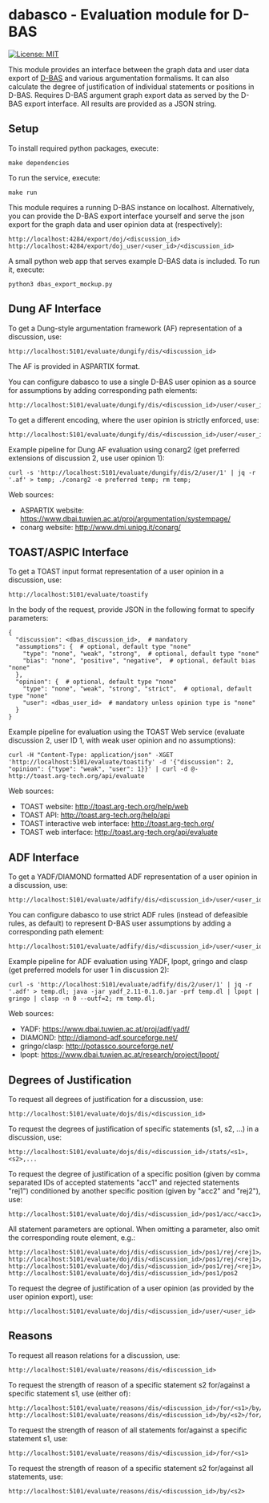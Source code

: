 # dabasco - Evaluation module for D-BAS

[![License: MIT](https://img.shields.io/badge/License-MIT-yellow.svg)](https://opensource.org/licenses/MIT)

This module provides an interface between the graph data and user data export of [D-BAS](https://github.com/hhucn/dbas) and various argumentation formalisms. It can also calculate the degree of justification of individual statements or positions in D-BAS. Requires D-BAS argument graph export data as served by the D-BAS export interface. All results are provided as a JSON string.

## Setup

To install required python packages, execute:

    make dependencies
    
To run the service, execute:

    make run
    
This module requires a running D-BAS instance on localhost.
Alternatively, you can provide the D-BAS export interface yourself and serve the json export for the graph data and user opinion data at (respectively):

    http://localhost:4284/export/doj/<discussion_id>
    http://localhost:4284/export/doj_user/<user_id>/<discussion_id>
    
A small python web app that serves example D-BAS data is included. To run it, execute:

    python3 dbas_export_mockup.py
    
## Dung AF Interface

To get a Dung-style argumentation framework (AF) representation of a discussion, use:

    http://localhost:5101/evaluate/dungify/dis/<discussion_id>    

The AF is provided in ASPARTIX format.

You can configure dabasco to use a single D-BAS user opinion as a source for assumptions by adding corresponding path elements:

    http://localhost:5101/evaluate/dungify/dis/<discussion_id>/user/<user_id> 

To get a different encoding, where the user opinion is strictly enforced, use:

    http://localhost:5101/evaluate/dungify/dis/<discussion_id>/user/<user_id>/assumptions_strict

Example pipeline for Dung AF evaluation using conarg2 (get preferred extensions of discussion 2, use user opinion 1):

    curl -s 'http://localhost:5101/evaluate/dungify/dis/2/user/1' | jq -r '.af' > temp; ./conarg2 -e preferred temp; rm temp;
    
Web sources:

- ASPARTIX website: https://www.dbai.tuwien.ac.at/proj/argumentation/systempage/
- conarg website: http://www.dmi.unipg.it/conarg/

## TOAST/ASPIC Interface

To get a TOAST input format representation of a user opinion in a discussion, use:

    http://localhost:5101/evaluate/toastify

In the body of the request, provide JSON in the following format to specify parameters:

    {
      "discussion": <dbas_discussion_id>,  # mandatory
      "assumptions": {  # optional, default type "none"
        "type": "none", "weak", "strong",  # optional, default type "none"
        "bias": "none", "positive", "negative",  # optional, default bias "none"
      },
      "opinion": {  # optional, default type "none"
        "type": "none", "weak", "strong", "strict",  # optional, default type "none"
        "user": <dbas_user_id>  # mandatory unless opinion type is "none"
      }
    }    

Example pipeline for evaluation using the TOAST Web service (evaluate discussion 2, user ID 1, with weak user opinion and no assumptions):

    curl -H "Content-Type: application/json" -XGET 'http://localhost:5101/evaluate/toastify' -d '{"discussion": 2, "opinion": {"type": "weak", "user": 1}}' | curl -d @- http://toast.arg-tech.org/api/evaluate
    
Web sources:

- TOAST website: http://toast.arg-tech.org/help/web
- TOAST API: http://toast.arg-tech.org/help/api
- TOAST interactive web interface: http://toast.arg-tech.org/
- TOAST web interface: http://toast.arg-tech.org/api/evaluate

## ADF Interface

To get a YADF/DIAMOND formatted ADF representation of a user opinion in a discussion, use:
 
    http://localhost:5101/evaluate/adfify/dis/<discussion_id>/user/<user_id>
    
You can configure dabasco to use strict ADF rules (instead of defeasible rules, as default) to represent D-BAS user assumptions by adding a corresponding path element:

    http://localhost:5101/evaluate/adfify/dis/<discussion_id>/user/<user_id>/assumptions_strict 
         
Example pipeline for ADF evaluation using YADF, lpopt, gringo and clasp (get preferred models for user 1 in discussion 2):

    curl -s 'http://localhost:5101/evaluate/adfify/dis/2/user/1' | jq -r '.adf' > temp.dl; java -jar yadf_2.11-0.1.0.jar -prf temp.dl | lpopt | gringo | clasp -n 0 --outf=2; rm temp.dl;   
     
Web sources:

- YADF: https://www.dbai.tuwien.ac.at/proj/adf/yadf/
- DIAMOND: http://diamond-adf.sourceforge.net/
- gringo/clasp: http://potassco.sourceforge.net/
- lpopt: https://www.dbai.tuwien.ac.at/research/project/lpopt/

## Degrees of Justification

To request all degrees of justification for a discussion, use:

    http://localhost:5101/evaluate/dojs/dis/<discussion_id>
    
To request the degrees of justification of specific statements (s1, s2, ...) in a discussion, use:

    http://localhost:5101/evaluate/dojs/dis/<discussion_id>/stats/<s1>,<s2>,...

To request the degree of justification of a specific position (given by comma separated IDs of accepted statements "acc1" and rejected statements "rej1") conditioned by another specific position (given by "acc2" and "rej2"), use:

    http://localhost:5101/evaluate/doj/dis/<discussion_id>/pos1/acc/<acc1>/rej/<rej1>/pos2/acc/<acc2>/rej/<rej2>
    
All statement parameters are optional. When omitting a parameter, also omit the corresponding route element, e.g.:

    http://localhost:5101/evaluate/doj/dis/<discussion_id>/pos1/rej/<rej1>/pos2/acc/<acc2>/rej/<rej2>
    http://localhost:5101/evaluate/doj/dis/<discussion_id>/pos1/rej/<rej1>/pos2/acc/<acc2>
    http://localhost:5101/evaluate/doj/dis/<discussion_id>/pos1/rej/<rej1>/pos2
    http://localhost:5101/evaluate/doj/dis/<discussion_id>/pos1/pos2

To request the degree of justification of a user opinion (as provided by the user opinion export), use:

    http://localhost:5101/evaluate/doj/dis/<discussion_id>/user/<user_id>

## Reasons

To request all reason relations for a discussion, use:

    http://localhost:5101/evaluate/reasons/dis/<discussion_id>

To request the strength of reason of a specific statement s2 for/against a specific statement s1, use (either of):

    http://localhost:5101/evaluate/reasons/dis/<discussion_id>/for/<s1>/by/<s2>
    http://localhost:5101/evaluate/reasons/dis/<discussion_id>/by/<s2>/for/<s1>
                                             
To request the strength of reason of all statements for/against a specific statement s1, use:

    http://localhost:5101/evaluate/reasons/dis/<discussion_id>/for/<s1>
        
To request the strength of reason of a specific statement s2 for/against all statements, use:

    http://localhost:5101/evaluate/reasons/dis/<discussion_id>/by/<s2>
    
